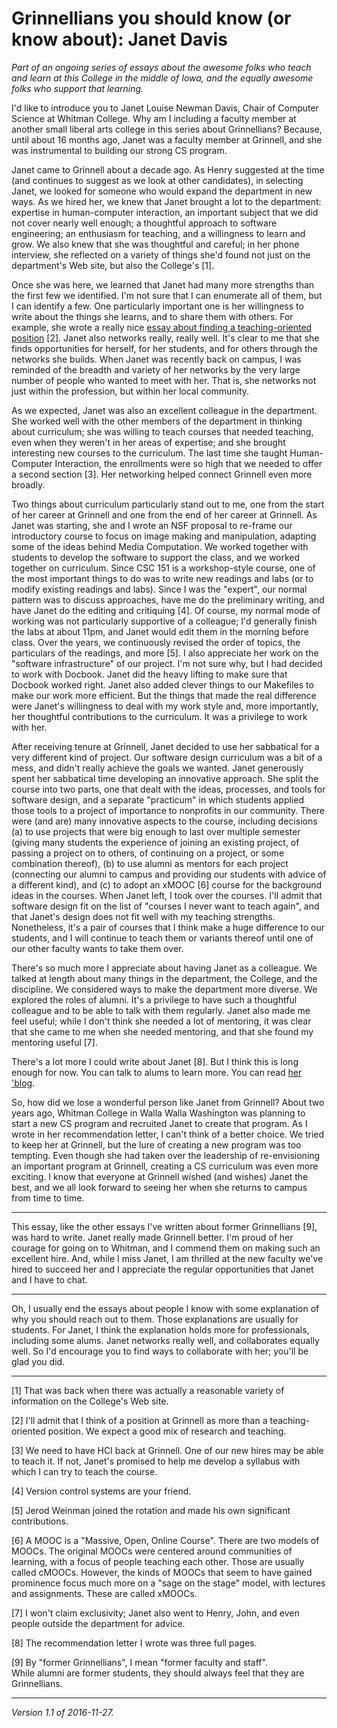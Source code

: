 Grinnellians you should know (or know about): Janet Davis
=========================================================

*Part of an ongoing series of essays about the awesome folks who teach
and learn at this College in the middle of Iowa, and the equally awesome
folks who support that learning.*

I'd like to introduce you to Janet Louise Newman Davis, Chair of Computer
Science at Whitman College.  Why am I including a faculty member at
another small liberal arts college in this series about Grinnellians?
Because, until about 16 months ago, Janet was a faculty member at
Grinnell, and she was instrumental to building our strong CS program.

Janet came to Grinnell about a decade ago.  As Henry suggested at the time
(and continues to suggest as we look at other candidates), in selecting
Janet, we looked for someone who would expand the department in new ways.
As we hired her, we knew that Janet brought a lot to the department:
expertise in human-computer interaction, an important subject that we
did not cover nearly well enough; a thoughtful approach to software
engineering; an enthusiasm for teaching, and a willingness to learn
and grow.  We also knew that she was thoughtful and careful; in her
phone interview, she reflected on a variety of things she'd found not
just on the department's Web site, but also the College's [1].

Once she was here, we learned that Janet had many more
strengths than the first few we identified.  I'm not sure
that I can enumerate all of them, but I can identify a few.
One particularly important one is her willingness to write about
the things she learns, and to share them with others.  For example,
she wrote a really nice [essay about finding a teaching-oriented
position](http://cs.whitman.edu/~davisj/pubs/1170_THE_JOURNEY_TO_A_TEACHING_ORIENTED_FACUL.pdf)
[2].  Janet also networks really, really well.   It's clear to me that she
finds opportunities for herself, for her students, and for others through
the networks she builds.  When Janet was recently back on campus, I was
reminded of the breadth and variety of her networks by the very large
number of people who wanted to meet with her.  That is, she networks
not just within the profession, but within her local community.

As we expected, Janet was also an excellent colleague in the
department.  She worked well with the other members of the department
in thinking about curriculum; she was willing to teach courses that
needed teaching, even when they weren't in her areas of expertise; and
she brought interesting new courses to the curriculum.  The last time
she taught Human-Computer Interaction, the enrollments were so high that
we needed to offer a second section [3].  Her networking helped connect
Grinnell even more broadly.

Two things about curriculum particularly stand out to me, one from
the start of her career at Grinnell and one from the end of her career
at Grinnell.  As Janet was starting, she and I wrote an NSF proposal to
re-frame our introductory course to focus on image making and
manipulation, adapting some of the ideas behind Media Computation.
We worked together with students to develop the software to support
the class, and we worked together on curriculum.  Since CSC 151 is a
workshop-style course, one of the most important things to do was to
write new readings and labs (or to modify existing readings and labs).
Since I was the "expert", our normal pattern was to discuss approaches,
have me do the preliminary writing, and have Janet do the editing and
critiquing [4].  Of course, my normal mode of working was not particularly
supportive of a colleague; I'd generally finish the labs at about 11pm,
and Janet would edit them in the morning before class.  Over the years,
we continuously revised the order of topics, the particulars of the
readings, and more [5].  I also appreciate her work on the "software
infrastructure" of our project.  I'm not sure why, but I had decided
to work with Docbook.  Janet did the heavy lifting to make sure that
Docbook worked right.  Janet also added clever things to our Makefiles
to make our work more efficient.  But the things that made the real
difference were Janet's willingness to deal with my work style and,
more importantly, her thoughtful contributions to the curriculum.
It was a privilege to work with her.

After receiving tenure at Grinnell, Janet decided to use her sabbatical
for a very different kind of project.  Our software design curriculum
was a bit of a mess, and didn't really achieve the goals we wanted.
Janet generously spent her sabbatical time developing an innovative
approach.  She split the course into two parts, one that dealt with
the ideas, processes, and tools for software design, and a separate
"practicum" in which students applied those tools to a project of
importance to nonprofits in our community.  There were (and are) many
innovative aspects to the course, including decisions (a) to use projects
that were big enough to last over multiple semester (giving many students
the experience of joining an existing project, of passing a project on
to others, of continuing on a project, or some combination thereof),
(b) to use alumni as mentors for each project (connecting our alumni to
campus and providing our students with advice of a different kind), and
(c) to adopt an xMOOC [6] course for the background ideas in the courses.
When Janet left, I took over the courses.  I'll admit that software design
fit on the list of "courses I never want to teach again", and that Janet's
design does not fit well with my teaching strengths.  Nonetheless, it's
a pair of courses that I think make a huge difference to our students,
and I will continue to teach them or variants thereof until one of our
other faculty wants to take them over.

There's so much more I appreciate about having Janet as a colleague.
We talked at length about many things in the department, the College,
and the discipline.  We considered ways to make the department more
diverse.  We explored the roles of alumni.  It's a privilege to have
such a thoughtful colleague and to be able to talk with them regularly.
Janet also made me feel useful; while I don't think she needed a lot of
mentoring, it was clear that she came to me when she needed mentoring,
and that she found my mentoring useful [7].

There's a lot more I could write about Janet [8].  But I think this is
long enough for now.  You can talk to alums to learn more.  You can
read [her 'blog](http://blogs.whitman.edu/countingfromzero/author/davisj/).

So, how did we lose a wonderful person like Janet from Grinnell?  About
two years ago, Whitman College in Walla Walla Washington was planning
to start a new CS program and recruited Janet to create that program.
As I wrote in her recommendation letter, I can't think of a better choice.
We tried to keep her at Grinnell, but the lure of creating a new program
was too tempting.  Even though she had taken over the leadership of
re-envisioning an important program at Grinnell, creating a CS curriculum
was even more exciting.  I know that everyone at Grinnell wished (and
wishes) Janet the best, and we all look forward to seeing her when she
returns to campus from time to time.

---

This essay, like the other essays I've written about former Grinnellians
[9], was hard to write.  Janet really made Grinnell better.  I'm proud
of her courage for going on to Whitman, and I commend them on making
such an excellent hire.  And, while I miss Janet, I am thrilled at the
new faculty we've hired to succeed her and I appreciate the regular
opportunities that Janet and I have to chat.

---

Oh, I usually end the essays about people I know with some explanation
of why you should reach out to them.  Those explanations are usually
for students.  For Janet, I think the explanation holds more for
professionals, including some alums.  Janet networks really well, and
collaborates equally well.  So I'd encourage you to find ways to 
collaborate with her; you'll be glad you did.

---

[1] That was back when there was actually a reasonable variety of information
on the College's Web site.

[2] I'll admit that I think of a position at Grinnell as more than a
teaching-oriented position.  We expect a good mix of research and teaching.

[3] We need to have HCI back at Grinnell.  One of our new hires may be
able to teach it.  If not, Janet's promised to help me develop a syllabus
with which I can try to teach the course.

[4] Version control systems are your friend.

[5] Jerod Weinman joined the rotation and made his own significant
contributions.

[6] A MOOC is a "Massive, Open, Online Course".  There are two models
of MOOCs.  The original MOOCs were centered around communities of 
learning, with a focus of people teaching each other.  Those are usually
called cMOOCs.  However, the kinds of MOOCs that seem to have gained
prominence focus much more on a "sage on the stage" model, with lectures
and assignments.  These are called xMOOCs.

[7] I won't claim exclusivity; Janet also went to Henry, John, and even
people outside the department for advice.

[8] The recommendation letter I wrote was three full pages.

[9] By "former Grinnellians", I mean "former faculty and staff".  
While alumni are former students, they should always feel that they
are Grinnellians.

---

*Version 1.1 of 2016-11-27.*
